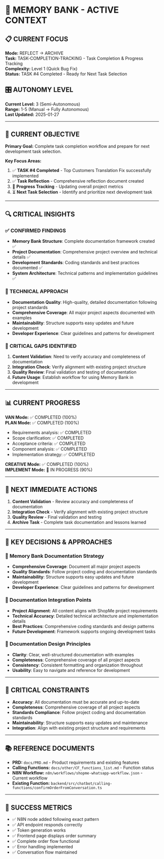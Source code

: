 # 🧠 MEMORY BANK - ACTIVE CONTEXT

## 📋 **CURRENT FOCUS**

**Mode:** REFLECT → ARCHIVE  
**Task:** TASK-COMPLETION-TRACKING - Task Completion & Progress Tracking  
**Complexity:** Level 1 (Quick Bug Fix)  
**Status:** TASK #4 Completed - Ready for Next Task Selection  

## 🎛️ **AUTONOMY LEVEL**

**Current Level:** 3 (Semi-Autonomous)  
**Range:** 1-5 (Manual → Fully Autonomous)  
**Last Updated:** 2025-01-27  

---

## 🎯 **CURRENT OBJECTIVE**

**Primary Goal:** Complete task completion workflow and prepare for next development task selection.

**Key Focus Areas:**
1. ✅ **TASK #4 Completed** - Top Customers Translation Fix successfully implemented
2. ✅ **Task Reflection** - Comprehensive reflection document created
3. 🔄 **Progress Tracking** - Updating overall project metrics
4. ⏳ **Next Task Selection** - Identify and prioritize next development task

---

## 🔍 **CRITICAL INSIGHTS**

### ✅ **CONFIRMED FINDINGS**
- **Memory Bank Structure**: Complete documentation framework created ✅
- **Project Documentation**: Comprehensive project overview and technical details ✅
- **Development Standards**: Coding standards and best practices documented ✅
- **System Architecture**: Technical patterns and implementation guidelines ✅

### 🎯 **TECHNICAL APPROACH**
- **Documentation Quality**: High-quality, detailed documentation following project standards
- **Comprehensive Coverage**: All major project aspects documented with examples
- **Maintainability**: Structure supports easy updates and future development
- **Developer Experience**: Clear guidelines and patterns for development

### 🚨 **CRITICAL GAPS IDENTIFIED**
1. **Content Validation**: Need to verify accuracy and completeness of documentation
2. **Integration Check**: Verify alignment with existing project structure
3. **Quality Review**: Final validation and testing of documentation
4. **Future Usage**: Establish workflow for using Memory Bank in development

---

## 📊 **CURRENT PROGRESS**

**VAN Mode:** ✅ COMPLETED (100%)  
**PLAN Mode:** ✅ COMPLETED (100%)  
- Requirements analysis: ✅ COMPLETED  
- Scope clarification: ✅ COMPLETED  
- Acceptance criteria: ✅ COMPLETED  
- Component analysis: ✅ COMPLETED  
- Implementation strategy: ✅ COMPLETED  

**CREATIVE Mode:** ✅ COMPLETED (100%)  
**IMPLEMENT Mode:** 🔄 IN PROGRESS (90%)  

---

## 🎯 **NEXT IMMEDIATE ACTIONS**

1. **Content Validation** - Review accuracy and completeness of documentation
2. **Integration Check** - Verify alignment with existing project structure
3. **Quality Review** - Final validation and testing
4. **Archive Task** - Complete task documentation and lessons learned

---

## 📝 **KEY DECISIONS & APPROACHES**

### 🎯 **Memory Bank Documentation Strategy**
- **Comprehensive Coverage**: Document all major project aspects
- **Quality Standards**: Follow project coding and documentation standards
- **Maintainability**: Structure supports easy updates and future development
- **Developer Experience**: Clear guidelines and patterns for development

### 🔧 **Documentation Integration Points**
- **Project Alignment**: All content aligns with ShopMe project requirements
- **Technical Accuracy**: Detailed technical architecture and implementation details
- **Best Practices**: Comprehensive coding standards and design patterns
- **Future Development**: Framework supports ongoing development tasks

### 🎨 **Documentation Design Principles**
- **Clarity**: Clear, well-structured documentation with examples
- **Completeness**: Comprehensive coverage of all project aspects
- **Consistency**: Consistent formatting and organization throughout
- **Usability**: Easy to navigate and reference for development

---

## 🚨 **CRITICAL CONSTRAINTS**

- **Accuracy**: All documentation must be accurate and up-to-date
- **Completeness**: Comprehensive coverage of all project aspects
- **Standards Compliance**: Follow project coding and documentation standards
- **Maintainability**: Structure supports easy updates and maintenance
- **Integration**: Align with existing project structure and requirements

---

## 📚 **REFERENCE DOCUMENTS**

- **PRD:** `docs/PRD.md` - Product requirements and existing features
- **Calling Functions:** `docs/other/CF_functions_list.md` - Function status
- **N8N Workflow:** `n8n/workflows/shopme-whatsapp-workflow.json` - Current workflow
- **Existing Function:** `backend/src/chatbot/calling-functions/confirmOrderFromConversation.ts`

---

## 🎯 **SUCCESS METRICS**

- ✅ N8N node added following exact pattern
- ✅ API endpoint responds correctly  
- ✅ Token generation works
- ✅ Frontend page displays order summary
- ✅ Complete order flow functional
- ✅ Error handling implemented
- ✅ Conversation flow maintained
